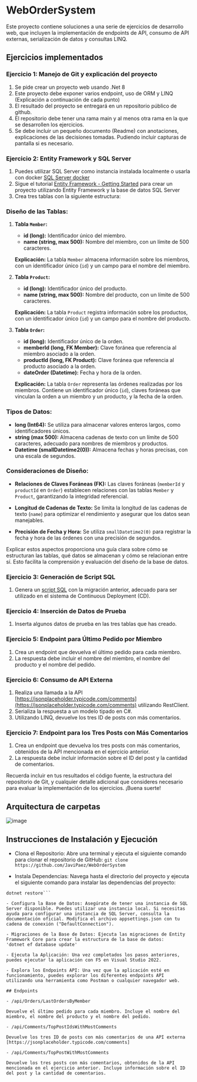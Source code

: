 # WebOrderSystem

Este proyecto contiene soluciones a una serie de ejercicios de desarrollo web, que incluyen la implementación de endpoints de API, consumo de API externas, serialización de datos y consultas LINQ.

## Ejercicios implementados
### Ejercicio 1: Manejo de Git y explicación del proyecto
1. Se pide crear un proyecto web usando .Net 8
2. Este proyecto debe exponer varios endpoint, uso de ORM y LINQ (Explicación a continuación de cada punto)
3. El resultado del proyecto se entregará en un repositorio público de github.
4. El repositorio debe tener una rama main y al menos otra rama en la que se desarrollen los ejercicios.
5. Se debe incluir un pequeño documento (Readme) con anotaciones, explicaciones de las decisiones tomadas. Pudiendo incluir capturas de pantalla si es necesario.

### Ejercicio 2: Entity Framework y SQL Server
1. Puedes utilizar SQL Server como instancia instalada localmente o usarla con docker [SQL Server docker](https://hub.docker.com/_/microsoft-mssql-server)
2. Sigue el tutorial [Entity Framework - Getting Started](https://learn.microsoft.com/es-es/ef/core/) para crear un proyecto utilizando Entity Framework y la base de datos SQL Server
3. Crea tres tablas con la siguiente estructura:

### Diseño de las Tablas:

1. **Tabla `Member`:**
   - **id (long):** Identificador único del miembro.
   - **name (string, max 500):** Nombre del miembro, con un límite de 500 caracteres.

   **Explicación:** La tabla `Member` almacena información sobre los miembros, con un identificador único (`id`) y un campo para el nombre del miembro.

2. **Tabla `Product`:**
   - **id (long):** Identificador único del producto.
   - **name (string, max 500):** Nombre del producto, con un límite de 500 caracteres.

   **Explicación:** La tabla `Product` registra información sobre los productos, con un identificador único (`id`) y un campo para el nombre del producto.

3. **Tabla `Order`:**
   - **id (long):** Identificador único de la orden.
   - **memberId (long, FK Member):** Clave foránea que referencia al miembro asociado a la orden.
   - **productId (long, FK Product):** Clave foránea que referencia al producto asociado a la orden.
   - **dateOrder (Datetime):** Fecha y hora de la orden.

   **Explicación:** La tabla `Order` representa las órdenes realizadas por los miembros. Contiene un identificador único (`id`), claves foráneas que vinculan la orden a un miembro y un producto, y la fecha de la orden.

### Tipos de Datos:

- **long (Int64):** Se utiliza para almacenar valores enteros largos, como identificadores únicos.
- **string (max 500):** Almacena cadenas de texto con un límite de 500 caracteres, adecuado para nombres de miembros y productos.
- **Datetime (smallDatetime2(0)):** Almacena fechas y horas precisas, con una escala de segundos.

### Consideraciones de Diseño:

- **Relaciones de Claves Foráneas (FK):** Las claves foráneas (`memberId` y `productId` en `Order`) establecen relaciones con las tablas `Member` y `Product`, garantizando la integridad referencial.

- **Longitud de Cadenas de Texto:** Se limita la longitud de las cadenas de texto (`name`) para optimizar el rendimiento y asegurar que los datos sean manejables.

- **Precisión de Fecha y Hora:** Se utiliza `smallDatetime2(0)` para registrar la fecha y hora de las órdenes con una precisión de segundos.

Explicar estos aspectos proporciona una guía clara sobre cómo se estructuran las tablas, qué datos se almacenan y cómo se relacionan entre sí. Esto facilita la comprensión y evaluación del diseño de la base de datos.


### Ejercicio 3: Generación de Script SQL
1. Genera un [script SQL](https://learn.microsoft.com/en-us/ef/core/managing-schemas/migrations/applying?tabs=dotnet-core-cli#sql-scripts) con la migración anterior, adecuado para ser utilizado en el sistema de Continuous Deployment (CD).

### Ejercicio 4: Inserción de Datos de Prueba
1. Inserta algunos datos de prueba en las tres tablas que has creado.

### Ejercicio 5: Endpoint para Último Pedido por Miembro
1. Crea un endpoint que devuelva el último pedido para cada miembro.
2. La respuesta debe incluir el nombre del miembro, el nombre del producto y el nombre del pedido.

### Ejercicio 6: Consumo de API Externa
1. Realiza una llamada a la API [https://jsonplaceholder.typicode.com/comments](https://jsonplaceholder.typicode.com/comments) utilizando RestClient.
2. Serializa la respuesta a un modelo tipado en C#.
3. Utilizando LINQ, devuelve los tres ID de posts con más comentarios.

### Ejercicio 7: Endpoint para los Tres Posts con Más Comentarios
1. Crea un endpoint que devuelva los tres posts con más comentarios, obtenidos de la API mencionada en el ejercicio anterior.
2. La respuesta debe incluir información sobre el ID del post y la cantidad de comentarios.

Recuerda incluir en tus resultados el código fuente, la estructura del repositorio de Git, y cualquier detalle adicional que consideres necesario para evaluar la implementación de los ejercicios. ¡Buena suerte!


## Arquitectura de carpetas
![image](https://github.com/JaviPaez/WebOrderSystem/assets/69802155/c1a74bd3-d5af-4380-85fb-bf061240e036)

## Instrucciones de Instalación y Ejecución
- Clona el Repositorio: Abre una terminal y ejecuta el siguiente comando para clonar el repositorio de GitHub:
```git clone https://github.com/JaviPaez/WebOrderSystem```

- Instala Dependencias: Navega hasta el directorio del proyecto y ejecuta el siguiente comando para instalar las dependencias del proyecto:

```cd WebOrderSystem/WebOrderSystem
dotnet restore```

- Configura la Base de Datos: Asegúrate de tener una instancia de SQL Server disponible. Puedes utilizar una instancia local. Si necesitas ayuda para configurar una instancia de SQL Server, consulta la documentación oficial. Modifica el archivo appsettings.json con tu cadena de conexión ("DefaultConnection").

- Migraciones de la Base de Datos: Ejecuta las migraciones de Entity Framework Core para crear la estructura de la base de datos:
'dotnet ef database update'

- Ejecuta la Aplicación: Una vez completados los pasos anteriores, puedes ejecutar la aplicación con F5 en Visual Studio 2022.

- Explora los Endpoints API: Una vez que la aplicación esté en funcionamiento, puedes explorar los diferentes endpoints API utilizando una herramienta como Postman o cualquier navegador web.

## Endpoints

- /api/Orders/LastOrdersByMember

Devuelve el último pedido para cada miembro. Incluye el nombre del miembro, el nombre del producto y el nombre del pedido.

- /api/Comments/TopPostIdsWithMostComments
  
Devuelve los tres ID de posts con más comentarios de una API externa [https://jsonplaceholder.typicode.com/comments]

- /api/Comments/TopPostWithMostComments

Devuelve los tres posts con más comentarios, obtenidos de la API mencionada en el ejercicio anterior. Incluye información sobre el ID del post y la cantidad de comentarios.
